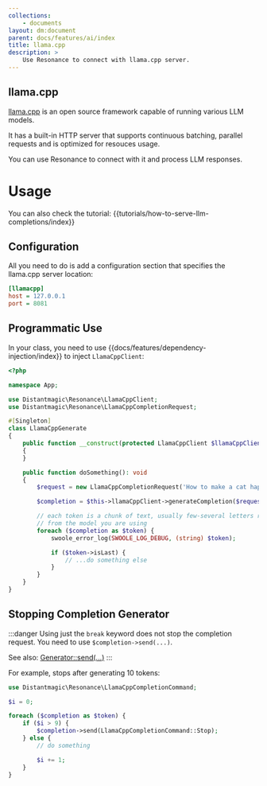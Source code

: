 ```yaml
---
collections: 
    - documents
layout: dm:document
parent: docs/features/ai/index
title: llama.cpp
description: >
    Use Resonance to connect with llama.cpp server.
---
```


## llama.cpp

[llama.cpp](https://github.com/ggerganov/llama.cpp) is an open source framework
capable of running various LLM models.

It has a built-in HTTP server that supports continuous batching, parallel 
requests and is optimized for resouces usage.

You can use Resonance to connect with it and process LLM responses.

# Usage

You can also check the tutorial: {{tutorials/how-to-serve-llm-completions/index}}

## Configuration

All you need to do is add a configuration section that specifies the llama.cpp
server location:

```ini
[llamacpp]
host = 127.0.0.1
port = 8081
```

## Programmatic Use

In your class, you need to use {{docs/features/dependency-injection/index}} to
inject `LlamaCppClient`:

```php
<?php

namespace App;

use Distantmagic\Resonance\LlamaCppClient;
use Distantmagic\Resonance\LlamaCppCompletionRequest;

#[Singleton]
class LlamaCppGenerate 
{
    public function __construct(protected LlamaCppClient $llamaCppClient) 
    {
    }

    public function doSomething(): void
    {
        $request = new LlamaCppCompletionRequest('How to make a cat happy?');

        $completion = $this->llamaCppClient->generateCompletion($request);

        // each token is a chunk of text, usually few-several letters returned
        // from the model you are using
        foreach ($completion as $token) {
            swoole_error_log(SWOOLE_LOG_DEBUG, (string) $token);

            if ($token->isLast) {
                // ...do something else
            }
        }
    }
}
```

## Stopping Completion Generator

:::danger
Using just the `break` keyword does not stop the completion request. You need
to use `$completion->send(...)`. 

See also: [Generator::send(...)](https://www.php.net/manual/en/generator.send.php)
:::

For example, stops after generating 10 tokens:

```php
use Distantmagic\Resonance\LlamaCppCompletionCommand;

$i = 0;

foreach ($completion as $token) {
    if ($i > 9) {
        $completion->send(LlamaCppCompletionCommand::Stop);
    } else {
        // do something

        $i += 1;
    }
}
```
